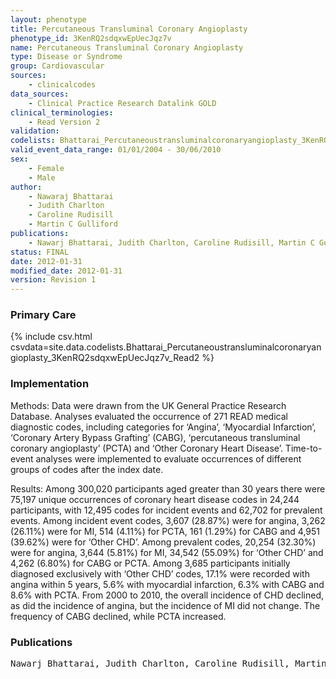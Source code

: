 ```yaml
---
layout: phenotype
title: Percutaneous Transluminal Coronary Angioplasty
phenotype_id: 3KenRQ2sdqxwEpUecJqz7v
name: Percutaneous Transluminal Coronary Angioplasty
type: Disease or Syndrome
group: Cardiovascular
sources: 
    - clinicalcodes
data_sources:
    - Clinical Practice Research Datalink GOLD
clinical_terminologies:
    - Read Version 2
validation:
codelists: Bhattarai_Percutaneoustransluminalcoronaryangioplasty_3KenRQ2sdqxwEpUecJqz7v_Read2.csv
valid_event_data_range: 01/01/2004 - 30/06/2010
sex:
    - Female
    - Male
author:
    - Nawaraj Bhattarai
    - Judith Charlton
    - Caroline Rudisill
    - Martin C Gulliford  
publications:
    - Nawarj Bhattarai, Judith Charlton, Caroline Rudisill, Martin C Gulliford, Coding, Recording and Incidence of Different Forms of Coronary Heart Disease in Primary Care. PLoS ONE, 7:1, 2012.
status: FINAL
date: 2012-01-31
modified_date: 2012-01-31
version: Revision 1
---
```


### Primary Care

{% include csv.html csvdata=site.data.codelists.Bhattarai_Percutaneoustransluminalcoronaryangioplasty_3KenRQ2sdqxwEpUecJqz7v_Read2 %}

### Implementation

Methods: 
Data were drawn from the UK General Practice Research Database. Analyses evaluated the occurrence of 271 READ medical diagnostic codes, including categories for ‘Angina’, ‘Myocardial Infarction’, ‘Coronary Artery Bypass Grafting’ (CABG), ‘percutaneous transluminal coronary angioplasty’ (PCTA) and ‘Other Coronary Heart Disease’. Time-to-event analyses were implemented to evaluate occurrences of different groups of codes after the index date.

Results: 
Among 300,020 participants aged greater than 30 years there were 75,197 unique occurrences of coronary heart disease codes in 24,244 participants, with 12,495 codes for incident events and 62,702 for prevalent events. Among incident event codes, 3,607 (28.87%) were for angina, 3,262 (26.11%) were for MI, 514 (4.11%) for PCTA, 161 (1.29%) for CABG and 4,951 (39.62%) were for ‘Other CHD’. Among prevalent codes, 20,254 (32.30%) were for angina, 3,644 (5.81%) for MI, 34,542 (55.09%) for ‘Other CHD’ and 4,262 (6.80%) for CABG or PCTA. Among 3,685 participants initially diagnosed exclusively with ‘Other CHD’ codes, 17.1% were recorded with angina within 5 years, 5.6% with myocardial infarction, 6.3% with CABG and 8.6% with PCTA. From 2000 to 2010, the overall incidence of CHD declined, as did the incidence of angina, but the incidence of MI did not change. The frequency of CABG declined, while PCTA increased.

### Publications

<pre>
Nawarj Bhattarai, Judith Charlton, Caroline Rudisill, Martin C Gulliford, Coding, Recording and Incidence of Different Forms of Coronary Heart Disease in Primary Care. PLoS ONE, 7:1, 2012.
</pre>
